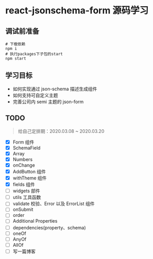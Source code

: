 # react-jsonschema-form 源码学习

## 调试前准备

```shell
# 下载依赖
npm i
# 执行packages下子包的start
npm start
```

## 学习目标

- 如何实现通过 json-schema 描述生成组件
- 如何支持可自定义主题
- 完善公司内 semi 主题的 json-form

## TODO

> 给自己定排期：2020.03.08 ~ 2020.03.20

- [x] Form 组件
- [x] SchemaField
- [x] Array
- [x] Numbers
- [x] onChange
- [x] AddButton 组件
- [x] withTheme 组件
- [x] fields 组件
- [ ] widgets 部件
- [ ] utils 工具函数
- [ ] validate 校验、Error 以及 ErrorList 组件
- [ ] onSubmit
- [ ] order
- [ ] Additional Properties
- [ ] dependencies(property、schema)
- [ ] oneOf
- [ ] AnyOf
- [ ] AllOf
- [ ] 写一篇博客
